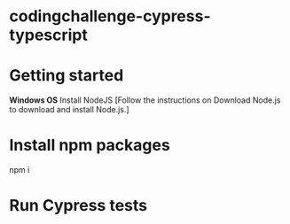 # codingchallenge-cypress-typescript

# Getting started 

**Windows OS**
Install NodeJS [Follow the instructions on Download Node.js to download and install Node.js.]
 
# Install npm packages 
npm i

# Run Cypress tests
